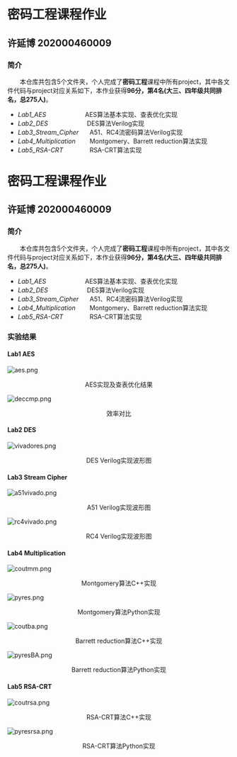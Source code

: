 # 密码工程课程作业
##  许延博  202000460009
### 简介
&emsp;&emsp;本仓库共包含5个文件夹，个人完成了**密码工程**课程中所有project，其中各文件代码与project对应关系如下，本作业获得**96分，第4名(大三、四年级共同排名，总275人)**。


*  *Lab1_AES* &emsp;&emsp;&emsp;&emsp;&emsp;&emsp;AES算法基本实现、查表优化实现
*  *Lab2_DES* &emsp;&emsp;&emsp;&emsp;&emsp;&emsp;DES算法Verilog实现
*  *Lab3_Stream_Cipher* &ensp;&emsp;A51、RC4流密码算法Verilog实现
*  *Lab4_Multiplication* &emsp;&emsp;Montgomery、Barrett reduction算法实现
*  *Lab5_RSA-CRT* &emsp;&emsp;&emsp;&emsp;RSA-CRT算法实现
# 密码工程课程作业
##  许延博  202000460009
### 简介
&emsp;&emsp;本仓库共包含5个文件夹，个人完成了**密码工程**课程中所有project，其中各文件代码与project对应关系如下，本作业获得**96分，第4名(大三、四年级共同排名，总275人)**。


*  *Lab1_AES* &emsp;&emsp;&emsp;&emsp;&emsp;&emsp;AES算法基本实现、查表优化实现
*  *Lab2_DES* &emsp;&emsp;&emsp;&emsp;&emsp;&emsp;DES算法Verilog实现
*  *Lab3_Stream_Cipher* &ensp;&emsp;A51、RC4流密码算法Verilog实现
*  *Lab4_Multiplication* &emsp;&emsp;Montgomery、Barrett reduction算法实现
*  *Lab5_RSA-CRT* &emsp;&emsp;&emsp;&emsp;RSA-CRT算法实现

### 实验结果

#### Lab1 AES

![aes.png](https://s2.loli.net/2023/04/17/4JwH5hcRKVkizNQ.png)
<p align="center">AES实现及查表优化结果</p>



![deccmp.png](https://s2.loli.net/2023/04/17/wDI78s5RHkFlnvb.png)
<p align="center">效率对比</p>



#### Lab2 DES

![vivadores.png](https://s2.loli.net/2023/04/17/dThzarR8HDWfGmc.png)
<p align="center">DES Verilog实现波形图</p>


#### Lab3 Stream Cipher

![a51vivado.png](https://s2.loli.net/2023/04/17/pWEzQgdHumvrZTt.png)
<p align="center">A51 Verilog实现波形图</p>

![rc4vivado.png](https://s2.loli.net/2023/04/17/AIh3KfauZdY8qcr.png)
<p align="center">RC4 Verilog实现波形图</p>


#### Lab4 Multiplication

![coutmm.png](https://s2.loli.net/2023/04/17/LqpK2ZlI1TWSueF.png)
<p align="center">Montgomery算法C++实现</p>

![pyres.png](https://s2.loli.net/2023/04/17/hygbZRoGen5IaCf.png)
<p align="center">Montgomery算法Python实现</p>

![coutba.png](https://s2.loli.net/2023/04/17/yJWULeRiwzOb6rg.png)
<p align="center">Barrett reduction算法C++实现</p>

![pyresBA.png](https://s2.loli.net/2023/04/17/u75qkQE3J2peaMr.png)
<p align="center">Barrett reduction算法Python实现</p>

#### Lab5 RSA-CRT

![coutrsa.png](https://s2.loli.net/2023/04/17/uU6Tv7KSdL9Ht8B.png)
<p align="center">RSA-CRT算法C++实现</p>

![pyresrsa.png](https://s2.loli.net/2023/04/17/bAYD84EvWmBP5UV.png)
<p align="center">RSA-CRT算法Python实现</p>
